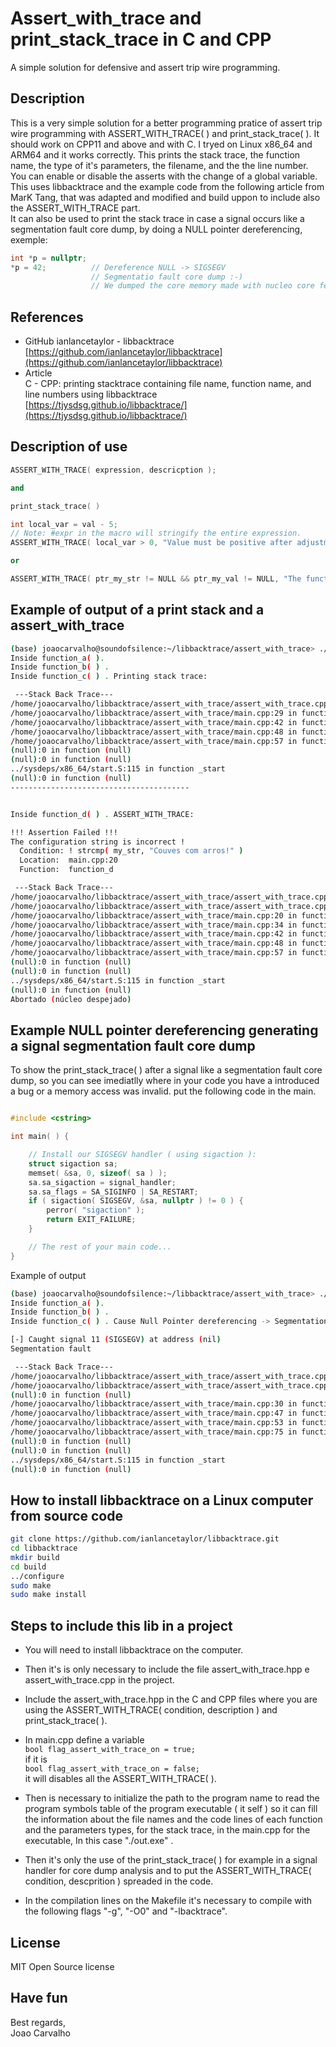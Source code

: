 # Assert_with_trace and print_stack_trace in C and CPP
A simple solution for defensive and assert trip wire programming.

## Description
This is a very simple solution for a better programming pratice of assert trip wire programming with ASSERT_WITH_TRACE( ) and print_stack_trace( ). It should work on CPP11 and above and with C. I tryed on Linux x86_64 and ARM64 and it works correctly. This prints the stack trace, the function name, the type of it's parameters, the filename, and the the line number. You can enable or disable the asserts with the change of a global variable. This uses libbacktrace and the example code from the following article from MarK Tang, that was adapted and modified and build uppon to include also the ASSERT_WITH_TRACE part. <br>
It can also be used to print the stack trace in case a signal occurs like a segmentation fault core dump, by doing a NULL pointer dereferencing, exemple: <br>

``` cpp
int *p = nullptr;
*p = 42;          // Dereference NULL -> SIGSEGV
                  // Segmentatio fault core dump :-)
                  // We dumped the core memory made with nucleo core ferrites!
```

## References
- GitHub ianlancetaylor - libbacktrace <br>
  [https://github.com/ianlancetaylor/libbacktrace](https://github.com/ianlancetaylor/libbacktrace) <br>
- Article <br>
  C - CPP: printing stacktrace containing file name, function name, and line numbers using libbacktrace<br>
  [https://tjysdsg.github.io/libbacktrace/](https://tjysdsg.github.io/libbacktrace/)

## Description of use

``` cpp
ASSERT_WITH_TRACE( expression, descricption );

and

print_stack_trace( )
```


``` cpp
int local_var = val - 5;
// Note: #expr in the macro will stringify the entire expression.
ASSERT_WITH_TRACE( local_var > 0, "Value must be positive after adjustment" );

or

ASSERT_WITH_TRACE( ptr_my_str != NULL && ptr_my_val != NULL, "The function input pointers can't be NULL !" );

```

## Example of output of a print stack and a assert_with_trace

``` bash
(base) joaocarvalho@soundofsilence:~/libbacktrace/assert_with_trace> ./out.exe 
Inside function_a( ).
Inside function_b( ) .
Inside function_c( ) . Printing stack trace:

 ---Stack Back Trace---
/home/joaocarvalho/libbacktrace/assert_with_trace/assert_with_trace.cpp:55 in function print_back_trace
/home/joaocarvalho/libbacktrace/assert_with_trace/main.cpp:29 in function function_c(int)
/home/joaocarvalho/libbacktrace/assert_with_trace/main.cpp:42 in function function_b(int)
/home/joaocarvalho/libbacktrace/assert_with_trace/main.cpp:48 in function function_a(int)
/home/joaocarvalho/libbacktrace/assert_with_trace/main.cpp:57 in function main
(null):0 in function (null)
(null):0 in function (null)
../sysdeps/x86_64/start.S:115 in function _start
(null):0 in function (null)
----------------------------------------


Inside function_d( ) . ASSERT_WITH_TRACE:

!!! Assertion Failed !!!
The configuration string is incorrect !
  Condition: ! strcmp( my_str, "Couves com arros!" )
  Location:  main.cpp:20
  Function:  function_d

 ---Stack Back Trace---
/home/joaocarvalho/libbacktrace/assert_with_trace/assert_with_trace.cpp:55 in function print_back_trace
/home/joaocarvalho/libbacktrace/assert_with_trace/assert_with_trace.cpp:73 in function custom_assertion_failed_handler
/home/joaocarvalho/libbacktrace/assert_with_trace/main.cpp:20 in function function_d(int, char*)
/home/joaocarvalho/libbacktrace/assert_with_trace/main.cpp:34 in function function_c(int)
/home/joaocarvalho/libbacktrace/assert_with_trace/main.cpp:42 in function function_b(int)
/home/joaocarvalho/libbacktrace/assert_with_trace/main.cpp:48 in function function_a(int)
/home/joaocarvalho/libbacktrace/assert_with_trace/main.cpp:57 in function main
(null):0 in function (null)
(null):0 in function (null)
../sysdeps/x86_64/start.S:115 in function _start
(null):0 in function (null)
Abortado (núcleo despejado)

```

## Example NULL pointer dereferencing generating a signal segmentation fault core dump

To show the print_stack_trace( ) after a signal like a segmentation fault core dump, so you can see imediatlly where in your code you have a introduced a bug or a memory access was invalid. put the following code in the main.

``` cpp

#include <cstring>

int main( ) {

    // Install our SIGSEGV handler ( using sigaction ):
    struct sigaction sa;
    memset( &sa, 0, sizeof( sa ) );
    sa.sa_sigaction = signal_handler;
    sa.sa_flags = SA_SIGINFO | SA_RESTART; 
    if ( sigaction( SIGSEGV, &sa, nullptr ) != 0 ) {
        perror( "sigaction" );
        return EXIT_FAILURE;
    }

    // The rest of your main code...
}
```


Example of output

``` bash
(base) joaocarvalho@soundofsilence:~/libbacktrace/assert_with_trace> ./out.exe
Inside function_a( ).
Inside function_b( ) .
Inside function_c( ) . Cause Null Pointer dereferencing -> Segmentation fault core dump!

[-] Caught signal 11 (SIGSEGV) at address (nil)
Segmentation fault

 ---Stack Back Trace---
/home/joaocarvalho/libbacktrace/assert_with_trace/assert_with_trace.cpp:65 in function print_back_trace
/home/joaocarvalho/libbacktrace/assert_with_trace/assert_with_trace.cpp:105 in function signal_handler(int, siginfo_t*, void*)
(null):0 in function (null)
/home/joaocarvalho/libbacktrace/assert_with_trace/main.cpp:30 in function function_c(int)
/home/joaocarvalho/libbacktrace/assert_with_trace/main.cpp:47 in function function_b(int)
/home/joaocarvalho/libbacktrace/assert_with_trace/main.cpp:53 in function function_a(int)
/home/joaocarvalho/libbacktrace/assert_with_trace/main.cpp:75 in function main
(null):0 in function (null)
(null):0 in function (null)
../sysdeps/x86_64/start.S:115 in function _start
(null):0 in function (null)

```

## How to install libbacktrace on a Linux computer from source code

``` bash
git clone https://github.com/ianlancetaylor/libbacktrace.git
cd libbacktrace
mkdir build
cd build
../configure
sudo make
sudo make install
```

## Steps to include this lib in a project

- You will need to install libbacktrace on the computer.

- Then it's is only necessary to include the file assert_with_trace.hpp e assert_with_trace.cpp in the project.

- Include the assert_with_trace.hpp in the C and CPP files where you are using the ASSERT_WITH_TRACE( condition, description ) and print_stack_trace( ).

- In main.cpp define a variable <br>
  ```bool flag_assert_with_trace_on = true;``` <br>
  if it is <br>
  ```bool flag_assert_with_trace_on = false;``` <br>
  it will disables all the ASSERT_WITH_TRACE( ).

- Then is necessary to initialize the path to the program name to read the program symbols table of the program executable ( it self ) so it can fill the information about the file names and the code lines of each function and the parameters types, for the stack trace, in the main.cpp for the executable, In this case "./out.exe" .

- Then it's only the use of the print_stack_trace(  ) for example in a signal handler for core dump analysis and to put the ASSERT_WITH_TRACE( condition, descprition ) spreaded in the code.

- In the compilation lines on the Makefile it's necessary to compile with the following flags "-g", "-O0" and "-lbacktrace".

## License
MIT Open Source license

## Have fun
Best regards, <br>
Joao Carvalho

